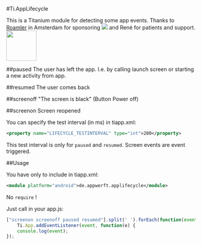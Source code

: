 #Ti.AppLifecycle

This is a Titanium module for detecting some app events. Thanks to [Roamler](https://www.roamler.com/) in Amsterdam for sponsoring ![](https://www.roamler.com/images/logo-roamler-shield.png) and René for patients and support. <img src="https://secure.gravatar.com/avatar/325662ace9877e9af4291aff59ec9318.jpg?s=512&d=https%3A%2F%2Fa.slack-edge.com%2F7fa9%2Fimg%2Favatars%2Fava_0026-512.png" width=80/>

##paused
The user has left the app. I.e. by calling launch screen or starting a new activity from app.

##resumed
The user comes back

##screenoff
"The screen is black" (Button Power off)

##screenon
Screen reopened


You can specify the test interval (in ms) in tiapp.xml:

```xml
<property name="LIFECYCLE_TESTINTERVAL" type="int">200</property>
```


This test interval is only for `paused` and `resumed`. Screen events are event triggered.

##Usage

You have only to include in tiapp.xml:
```xml
<module platform="android">de.appwerft.applifecycle</module>
```

No `require` !

Just call in your app.js:

```javascript
["screenon screenoff paused resumed"].split(' ').forEach(function(event){
    Ti.App.addEventListener(event, function(e) {
    console.log(event);
});
```
